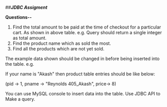  ##*******JDBC Assigment*******

**Questions--**
1. Find the total amount to be paid at the time of checkout for a particular cart. As shown in above table. e.g. Query should return a single integer as total amount.
2. Find the product name which as sold the most.
3. Find all the products which are not yet sold. 									

The example data shown should be changed in before being inserted into the table. e.g.


If your name is "Akash" then product table entries should be like below:


(pid -> 1, pname -> "Reynolds 405_Akash", price-> 8)

You can use MySQL console to insert data into the table.
Use JDBC API to Make a query.
					